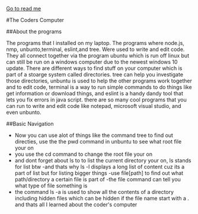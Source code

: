 [Go to read me](/README.md)

#The Coders Computer

##About the programs

The programs that I installed on my laptop. The programs where node.js, nmp, unbunto,terminal, eslint,and tree. Were used to write and edit code. They all connect together via the program ubuntu which is run off linux but can still be run on a windows computer due to the newest windows 10 update. There are different ways to find stuff on your computer which is part of a stoarge system called directories. tree can help you investigate those directories, unbuntu is used to help the other programs work together and to edit code, terminal is a way to run simple commands to do things like get information or download things, and eslint is a handy dandy tool that lets you fix errors in java script.
there are so many cool programs that you can run to write and edit code like notepad, microsoft visual studio, and even unbunto.

##Basic Navigation
- Now you can use alot of things like the command tree to find out directies, use the the pwd command in unbuntu to see what root file your on
- you use the cd command to change the root file your on
- and dont forget about ls to to list the current directory your on, ls stands for list btw
-and thats why ls -l displays a long list of content cuz its a part of list but for listing bigger things
-use file[path] to find out what path/directory a certain file is part of
-the file command can tell you what type of file something is
- the command ls -a is used to show all the contents of a directory including hidden files which can be hidden if the file name start with a .
 and thats all I learned about the coder's computer 
